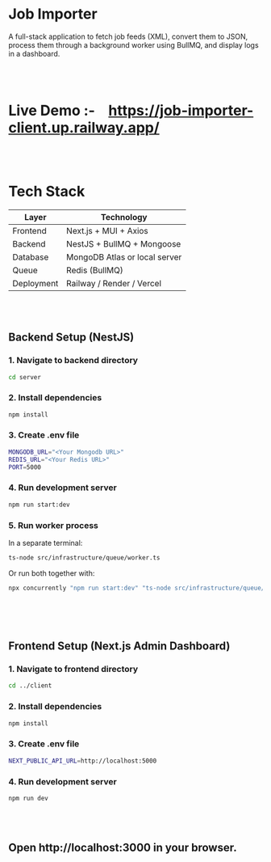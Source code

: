 # Job Importer

A full-stack application to fetch job feeds (XML), convert them to JSON, process them through a background worker using BullMQ, and display logs in a dashboard.

<br><br>
# Live Demo :- &nbsp;&nbsp;  <a href="https://job-importer-client.up.railway.app/">https://job-importer-client.up.railway.app/</a>

<br><br>
# Tech Stack

| Layer          | Technology                     |
|----------------|--------------------------------|
| Frontend       | Next.js + MUI + Axios          |
| Backend        | NestJS + BullMQ + Mongoose     |
| Database       | MongoDB Atlas or local server  |
| Queue          | Redis (BullMQ)                 |
| Deployment     | Railway / Render / Vercel      |


<br><br>
## Backend Setup (NestJS)


### 1. Navigate to backend directory
```bash
cd server
```

### 2. Install dependencies
```bash
npm install
```

### 3. Create .env file
```bash
MONGODB_URL="<Your Mongodb URL>"
REDIS_URL="<Your Redis URL>"
PORT=5000
```

### 4. Run development server
```bash
npm run start:dev
```

### 5. Run worker process
In a separate terminal:

```bash
ts-node src/infrastructure/queue/worker.ts
```

Or run both together with:
```bash
npx concurrently "npm run start:dev" "ts-node src/infrastructure/queue/worker.ts"
```

<br><br><br>
## Frontend Setup (Next.js Admin Dashboard)

### 1. Navigate to frontend directory
```bash
cd ../client
```

### 2. Install dependencies
```bash
npm install
```

### 3. Create .env file
```bash
NEXT_PUBLIC_API_URL=http://localhost:5000
```

### 4. Run development server
```bash
npm run dev
```
<br><br>
## Open http://localhost:3000 in your browser.





